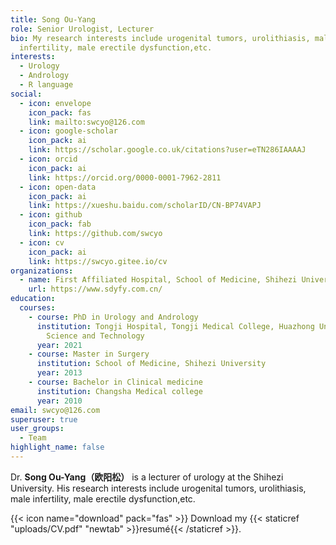 ```yaml
---
title: Song Ou-Yang
role: Senior Urologist, Lecturer
bio: My research interests include urogenital tumors, urolithiasis, male
  infertility, male erectile dysfunction,etc.
interests:
  - Urology
  - Andrology
  - R language
social:
  - icon: envelope
    icon_pack: fas
    link: mailto:swcyo@126.com
  - icon: google-scholar
    icon_pack: ai
    link: https://scholar.google.co.uk/citations?user=eTN286IAAAAJ
  - icon: orcid
    icon_pack: ai
    link: https://orcid.org/0000-0001-7962-2811
  - icon: open-data
    icon_pack: ai
    link: https://xueshu.baidu.com/scholarID/CN-BP74VAPJ
  - icon: github
    icon_pack: fab
    link: https://github.com/swcyo
  - icon: cv
    icon_pack: ai
    link: https://swcyo.gitee.io/cv
organizations:
  - name: First Affiliated Hospital, School of Medicine, Shihezi University
    url: https://www.sdyfy.com.cn/
education:
  courses:
    - course: PhD in Urology and Andrology
      institution: Tongji Hospital, Tongji Medical College, Huazhong University of
        Science and Technology
      year: 2021
    - course: Master in Surgery
      institution: School of Medicine, Shihezi University
      year: 2013
    - course: Bachelor in Clinical medicine
      institution: Changsha Medical college
      year: 2010
email: swcyo@126.com
superuser: true
user_groups:
  - Team
highlight_name: false
---
```


Dr. **Song Ou-Yang（欧阳松）**  is a lecturer of urology at the Shihezi University. His research interests include urogenital tumors, urolithiasis, male infertility, male erectile dysfunction,etc.

{{< icon name="download" pack="fas" >}} Download my {{< staticref "uploads/CV.pdf" "newtab" >}}resumé{{< /staticref >}}.
